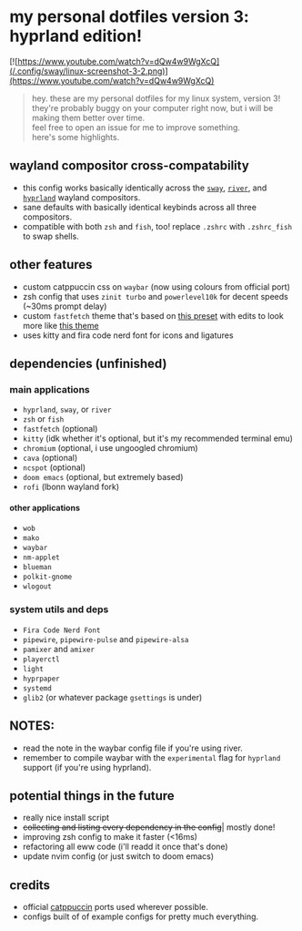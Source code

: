 
# my personal dotfiles version 3: hyprland edition!

[![https://www.youtube.com/watch?v=dQw4w9WgXcQ](/.config/sway/linux-screenshot-3-2.png)](https://www.youtube.com/watch?v=dQw4w9WgXcQ)

> hey. these are my personal dotfiles for my linux system, version 3!  
> they're probably buggy on your computer right now, but i will be making them better over time.  
> feel free to open an issue for me to improve something.  
> here's some highlights.  
> 

## wayland compositor cross-compatability

* this config works basically identically across the [`sway`](https://github.com/swaywm/sway), [`river`](https://github.com/riverwm/river), and [`hyprland`](https://github.com/hyprwm/Hyprland) wayland compositors.
* sane defaults with basically identical keybinds across all three compositors.
* compatible with both `zsh` and `fish`, too! replace `.zshrc` with `.zshrc_fish` to swap shells.

## other features

* custom catppuccin css on `waybar` (now using colours from official port)
* zsh config that uses `zinit turbo` and `powerlevel10k` for decent speeds (~30ms prompt delay)
* custom `fastfetch` theme that's based on [this preset](https://github.com/LinusDierheimer/fastfetch/blob/master/presets/examples/2) with edits to look more like [this theme](https://github.com/chick2d/neofetch-themes/blob/main/normal/config.conf)
* uses kitty and fira code nerd font for icons and ligatures

## dependencies (unfinished)

### main applications

* `hyprland`, `sway`, or `river`
* `zsh` or `fish`
* `fastfetch` (optional)
* `kitty` (idk whether it's optional, but it's my recommended terminal emu)
* `chromium` (optional, i use ungoogled chromium)
* `cava` (optional)
* `ncspot` (optional)
* `doom emacs` (optional, but extremely based)
* `rofi` (lbonn wayland fork)

#### other applications

* `wob`
* `mako`
* `waybar`
* `nm-applet`
* `blueman`
* `polkit-gnome`
* `wlogout`

### system utils and deps
* `Fira Code Nerd Font`
* `pipewire`, `pipewire-pulse` and `pipewire-alsa`
* `pamixer` and `amixer`
* `playerctl`
* `light`
* `hyprpaper`
* `systemd`
* `glib2` (or whatever package `gsettings` is under)

## NOTES:

* read the note in the waybar config file if you're using river.  
* remember to compile waybar with the `experimental` flag for `hyprland` support (if you're using hyprland).

## potential things in the future

* really nice install script  
* <s>collecting and listing every dependency in the config</s>| mostly done!  
* improving zsh config to make it faster (<16ms)
* refactoring all eww code (i'll readd it once that's done)
* update nvim config (or just switch to doom emacs)

## credits

* official [catppuccin](https://github.com/catppuccin/catppuccin) ports used wherever possible.  
* configs built of of example configs for pretty much everything.
